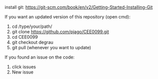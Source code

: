 install git: https://git-scm.com/book/en/v2/Getting-Started-Installing-Git

If you want an updated version of this repository (open cmd):

1. cd /type/your/path/
2. git clone https://github.com/pjago/CEE0099.git
3. cd CEE0099
4. git checkout degrau
5. git pull (whenever you want to update)

If you found an issue on the code:

1. click issues
2. New issue